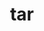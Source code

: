 ---
title: "tar"
layout: cache
categories: [package, develop-2023-09-17]
meta: {"versions": ["1.34"], "compilers": ["cce@=15.0.1", "gcc@=10.3.0", "gcc@=11.1.0", "gcc@=11.3.0", "gcc@=12.1.0", "gcc@=7.3.1", "gcc@=7.5.0", "oneapi@=2023.2.0"], "oss": ["amzn2", "rhel8", "sle_hpc15", "ubuntu18.04", "ubuntu20.04", "ubuntu22.04"], "platforms": ["linux"], "targets": ["aarch64", "neoverse_n1", "ppc64le", "x86_64", "x86_64_v3", "x86_64_v4", "zen4"], "stacks": ["aws-isc", "aws-isc-aarch64", "build_systems", "data-vis-sdk", "e4s", "e4s-cray-rhel", "e4s-cray-sles", "e4s-oneapi", "e4s-power", "gpu-tests", "radiuss", "radiuss-aws", "radiuss-aws-aarch64", "root", "tutorial"], "num_specs": 15, "num_specs_by_stack": {"radiuss-aws-aarch64": 2, "root": 15, "aws-isc-aarch64": 2, "radiuss-aws": 1, "aws-isc": 1, "e4s-cray-rhel": 1, "build_systems": 1, "radiuss": 1, "e4s-cray-sles": 1, "e4s-power": 1, "e4s-oneapi": 1, "gpu-tests": 1, "e4s": 1, "data-vis-sdk": 1, "tutorial": 2}}
spec_details: [{"hash": "ibakq2dldfzgpsmhmkh6rw7spxzzeulg", "compiler": "gcc@=7.3.1", "versions": ["1.34"], "os": "amzn2", "platform": "linux", "target": "aarch64", "variants": ["build_system=autotools", "zip=pigz"], "stacks": ["radiuss-aws-aarch64", "root"], "size": "-", "tarball": "https://binaries.spack.io/releases/develop-2023-09-17/build_cache/linux-amzn2-aarch64/gcc-7.3.1/tar-1.34/linux-amzn2-aarch64-gcc-7.3.1-tar-1.34-ibakq2dldfzgpsmhmkh6rw7spxzzeulg.spack"}, {"hash": "ecvuzemh6ylrwqdwtdlv3cinqvzaegvo", "compiler": "gcc@=7.3.1", "versions": ["1.34"], "os": "amzn2", "platform": "linux", "target": "aarch64", "variants": ["build_system=autotools", "zip=pigz"], "stacks": ["root", "aws-isc-aarch64"], "size": "-", "tarball": "https://binaries.spack.io/releases/develop-2023-09-17/build_cache/linux-amzn2-aarch64/gcc-7.3.1/tar-1.34/linux-amzn2-aarch64-gcc-7.3.1-tar-1.34-ecvuzemh6ylrwqdwtdlv3cinqvzaegvo.spack"}, {"hash": "44ryat44rfvxhl3tt2vg56u64omrribs", "compiler": "gcc@=7.3.1", "versions": ["1.34"], "os": "amzn2", "platform": "linux", "target": "neoverse_n1", "variants": ["build_system=autotools", "zip=pigz"], "stacks": ["radiuss-aws-aarch64", "root"], "size": "-", "tarball": "https://binaries.spack.io/releases/develop-2023-09-17/build_cache/linux-amzn2-neoverse_n1/gcc-7.3.1/tar-1.34/linux-amzn2-neoverse_n1-gcc-7.3.1-tar-1.34-44ryat44rfvxhl3tt2vg56u64omrribs.spack"}, {"hash": "7oq7ozc7d6dbfk5fzcdqovkpyfzxi3h6", "compiler": "gcc@=7.3.1", "versions": ["1.34"], "os": "amzn2", "platform": "linux", "target": "neoverse_n1", "variants": ["build_system=autotools", "zip=pigz"], "stacks": ["root", "aws-isc-aarch64"], "size": "-", "tarball": "https://binaries.spack.io/releases/develop-2023-09-17/build_cache/linux-amzn2-neoverse_n1/gcc-7.3.1/tar-1.34/linux-amzn2-neoverse_n1-gcc-7.3.1-tar-1.34-7oq7ozc7d6dbfk5fzcdqovkpyfzxi3h6.spack"}, {"hash": "kbjbcrte6dp52io7fcamltd5iir6dl6j", "compiler": "gcc@=7.3.1", "versions": ["1.34"], "os": "amzn2", "platform": "linux", "target": "x86_64_v3", "variants": ["build_system=autotools", "zip=pigz"], "stacks": ["root", "radiuss-aws"], "size": "-", "tarball": "https://binaries.spack.io/releases/develop-2023-09-17/build_cache/linux-amzn2-x86_64_v3/gcc-7.3.1/tar-1.34/linux-amzn2-x86_64_v3-gcc-7.3.1-tar-1.34-kbjbcrte6dp52io7fcamltd5iir6dl6j.spack"}, {"hash": "c662g55ggurbrytwh6i3ma6wehidydgk", "compiler": "gcc@=7.3.1", "versions": ["1.34"], "os": "amzn2", "platform": "linux", "target": "x86_64_v3", "variants": ["build_system=autotools", "zip=pigz"], "stacks": ["aws-isc", "root"], "size": "-", "tarball": "https://binaries.spack.io/releases/develop-2023-09-17/build_cache/linux-amzn2-x86_64_v3/gcc-7.3.1/tar-1.34/linux-amzn2-x86_64_v3-gcc-7.3.1-tar-1.34-c662g55ggurbrytwh6i3ma6wehidydgk.spack"}, {"hash": "tok4tbyncwu44v7noqpqluijfdbpajka", "compiler": "cce@=15.0.1", "versions": ["1.34"], "os": "rhel8", "platform": "linux", "target": "zen4", "variants": ["build_system=autotools", "zip=pigz"], "stacks": ["e4s-cray-rhel", "root"], "size": "-", "tarball": "https://binaries.spack.io/releases/develop-2023-09-17/build_cache/linux-rhel8-zen4/cce-15.0.1/tar-1.34/linux-rhel8-zen4-cce-15.0.1-tar-1.34-tok4tbyncwu44v7noqpqluijfdbpajka.spack"}, {"hash": "useyw2theskfh3aqdxt6ofqe77ynvwxk", "compiler": "gcc@=7.5.0", "versions": ["1.34"], "os": "ubuntu18.04", "platform": "linux", "target": "x86_64_v3", "variants": ["build_system=autotools", "zip=pigz"], "stacks": ["build_systems", "radiuss", "root"], "size": "-", "tarball": "https://binaries.spack.io/releases/develop-2023-09-17/build_cache/linux-ubuntu18.04-x86_64_v3/gcc-7.5.0/tar-1.34/linux-ubuntu18.04-x86_64_v3-gcc-7.5.0-tar-1.34-useyw2theskfh3aqdxt6ofqe77ynvwxk.spack"}, {"hash": "ei2dro4xm2xw7tyruw2oi22zarotmloq", "compiler": "gcc@=10.3.0", "versions": ["1.34"], "os": "sle_hpc15", "platform": "linux", "target": "x86_64_v4", "variants": ["build_system=autotools", "zip=pigz"], "stacks": ["e4s-cray-sles", "root"], "size": "-", "tarball": "https://binaries.spack.io/releases/develop-2023-09-17/build_cache/linux-sle_hpc15-x86_64_v4/gcc-10.3.0/tar-1.34/linux-sle_hpc15-x86_64_v4-gcc-10.3.0-tar-1.34-ei2dro4xm2xw7tyruw2oi22zarotmloq.spack"}, {"hash": "fkogrlama6h5rqmigabzjh6gqhjrjhms", "compiler": "gcc@=11.1.0", "versions": ["1.34"], "os": "ubuntu20.04", "platform": "linux", "target": "ppc64le", "variants": ["build_system=autotools", "zip=pigz"], "stacks": ["e4s-power", "root"], "size": "-", "tarball": "https://binaries.spack.io/releases/develop-2023-09-17/build_cache/linux-ubuntu20.04-ppc64le/gcc-11.1.0/tar-1.34/linux-ubuntu20.04-ppc64le-gcc-11.1.0-tar-1.34-fkogrlama6h5rqmigabzjh6gqhjrjhms.spack"}, {"hash": "ldd2jibffvyk343qxsecjifmjdvtg6xb", "compiler": "oneapi@=2023.2.0", "versions": ["1.34"], "os": "ubuntu20.04", "platform": "linux", "target": "x86_64", "variants": ["build_system=autotools", "zip=pigz"], "stacks": ["e4s-oneapi", "root"], "size": "-", "tarball": "https://binaries.spack.io/releases/develop-2023-09-17/build_cache/linux-ubuntu20.04-x86_64/oneapi-2023.2.0/tar-1.34/linux-ubuntu20.04-x86_64-oneapi-2023.2.0-tar-1.34-ldd2jibffvyk343qxsecjifmjdvtg6xb.spack"}, {"hash": "t3qmp4dnks53jqe2cpfi6r3q65kn773s", "compiler": "gcc@=11.1.0", "versions": ["1.34"], "os": "ubuntu20.04", "platform": "linux", "target": "x86_64_v3", "variants": ["build_system=autotools", "zip=pigz"], "stacks": ["gpu-tests", "root", "e4s"], "size": "-", "tarball": "https://binaries.spack.io/releases/develop-2023-09-17/build_cache/linux-ubuntu20.04-x86_64_v3/gcc-11.1.0/tar-1.34/linux-ubuntu20.04-x86_64_v3-gcc-11.1.0-tar-1.34-t3qmp4dnks53jqe2cpfi6r3q65kn773s.spack"}, {"hash": "mbw6kq7lm4vxav6unjbuml6c2isq3tg3", "compiler": "gcc@=11.1.0", "versions": ["1.34"], "os": "ubuntu20.04", "platform": "linux", "target": "x86_64_v3", "variants": ["build_system=autotools", "zip=pigz"], "stacks": ["data-vis-sdk", "root"], "size": "-", "tarball": "https://binaries.spack.io/releases/develop-2023-09-17/build_cache/linux-ubuntu20.04-x86_64_v3/gcc-11.1.0/tar-1.34/linux-ubuntu20.04-x86_64_v3-gcc-11.1.0-tar-1.34-mbw6kq7lm4vxav6unjbuml6c2isq3tg3.spack"}, {"hash": "yrnc2ytflzxtsjw2bazugdskvk2onady", "compiler": "gcc@=11.3.0", "versions": ["1.34"], "os": "ubuntu22.04", "platform": "linux", "target": "x86_64_v3", "variants": ["build_system=autotools", "zip=pigz"], "stacks": ["tutorial", "root"], "size": "-", "tarball": "https://binaries.spack.io/releases/develop-2023-09-17/build_cache/linux-ubuntu22.04-x86_64_v3/gcc-11.3.0/tar-1.34/linux-ubuntu22.04-x86_64_v3-gcc-11.3.0-tar-1.34-yrnc2ytflzxtsjw2bazugdskvk2onady.spack"}, {"hash": "s4mejvfu56r3lmmjebayvggozlebs727", "compiler": "gcc@=12.1.0", "versions": ["1.34"], "os": "ubuntu22.04", "platform": "linux", "target": "x86_64_v3", "variants": ["build_system=autotools", "zip=pigz"], "stacks": ["tutorial", "root"], "size": "-", "tarball": "https://binaries.spack.io/releases/develop-2023-09-17/build_cache/linux-ubuntu22.04-x86_64_v3/gcc-12.1.0/tar-1.34/linux-ubuntu22.04-x86_64_v3-gcc-12.1.0-tar-1.34-s4mejvfu56r3lmmjebayvggozlebs727.spack"}]
---